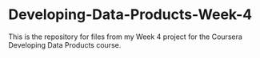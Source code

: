 # Developing-Data-Products-Week-4
This is the repository for files from my Week 4 project for the Coursera Developing Data Products course.
